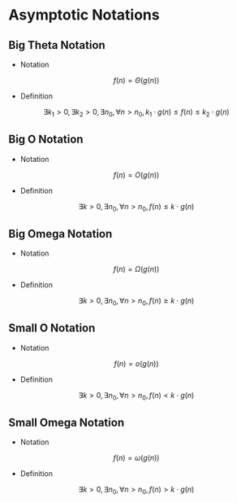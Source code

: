 # Asymptotic Notations

## Big Theta Notation

- Notation

$$ f(n) = \Theta(g(n)) $$

- Definition

$$ \exists k_1>0, \exists k_2>0, \exists n_0, \forall n>n_0, k_1 \cdot g(n) \leq f(n) \leq k_2 \cdot g(n) $$

## Big O Notation

- Notation

$$ f(n) = O(g(n)) $$

- Definition

$$ \exists k>0, \exists n_0, \forall n>n_0, f(n) \leq k \cdot g(n) $$

## Big Omega Notation

- Notation

$$ f(n) = \Omega(g(n)) $$

- Definition

$$ \exists k>0, \exists n_0, \forall n>n_0, f(n) \geq k \cdot g(n) $$

## Small O Notation

- Notation

$$ f(n) = o (g(n)) $$

- Definition

$$ \exists k>0, \exists n_0, \forall n>n_0, f(n) < k \cdot g(n) $$

## Small Omega Notation

- Notation

$$ f(n) = \omega(g(n)) $$

- Definition

$$ \exists k>0, \exists n_0, \forall n>n_0, f(n) > k \cdot g(n) $$